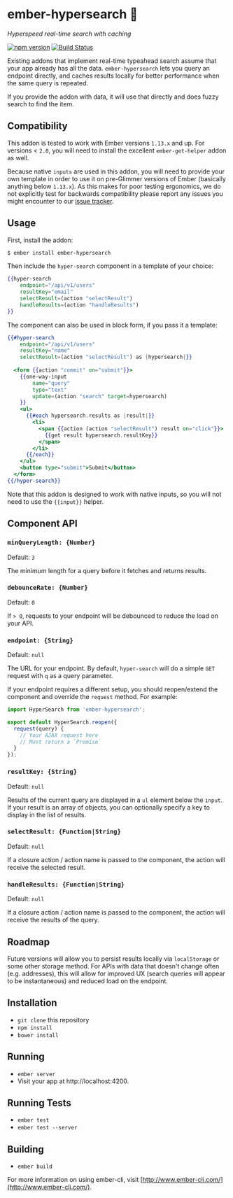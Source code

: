 # ember-hypersearch :dash:
*Hyperspeed real-time search with caching*

[![npm version](https://badge.fury.io/js/ember-hypersearch.svg)](https://badge.fury.io/js/ember-hypersearch) [![Build Status](https://travis-ci.org/poteto/ember-hypersearch.svg)](https://travis-ci.org/poteto/ember-hypersearch)

Existing addons that implement real-time typeahead search assume that your app already has all the data. `ember-hypersearch` lets you query an endpoint directly, and caches results locally for better performance when the same query is repeated.

If you provide the addon with data, it will use that directly and does fuzzy search to find the item. 

## Compatibility

This addon is tested to work with Ember versions `1.13.x` and up. For versions < `2.0`, you will need to install the excellent `ember-get-helper` addon as well.

Because native `inputs` are used in this addon, you will need to provide your own template in order to use it on pre-Glimmer versions of Ember (basically anything below `1.13.x`). As this makes for poor testing ergonomics, we do not explicitly test for backwards compatibility please report any issues you might encounter to our [issue tracker](https://www.github.com/poteto/ember-hypersearch/issues).

## Usage

First, install the addon:

```sh
$ ember install ember-hypersearch
```

Then include the `hyper-search` component in a template of your choice:

```hbs
{{hyper-search
    endpoint="/api/v1/users"
    resultKey="email"
    selectResult=(action "selectResult")
    handleResults=(action "handleResults")
}}
```

The component can also be used in block form, if you pass it a template:

```hbs
{{#hyper-search
    endpoint="/api/v1/users"
    resultKey="name"
    selectResult=(action "selectResult") as |hypersearch|}}
  
  <form {{action "commit" on="submit"}}>
    {{one-way-input
        name="query" 
        type="text" 
        update=(action "search" target=hypersearch)
    }}
    <ul>
      {{#each hypersearch.results as |result|}}
        <li>
          <span {{action (action "selectResult") result on="click"}}>
            {{get result hypersearch.resultKey}}
          </span>
        </li>
      {{/each}}
    </ul>
    <button type="submit">Submit</button>
  </form>
{{/hyper-search}}
```

Note that this addon is designed to work with native inputs, so you will not need to use the `{{input}}` helper.

## Component API

### `minQueryLength: {Number}`

Default: `3`

The minimum length for a query before it fetches and returns results.

### `debounceRate: {Number}`

Default: `0`

If `> 0`, requests to your endpoint will be debounced to reduce the load on your API.

### `endpoint: {String}`

Default: `null`

The URL for your endpoint. By default, `hyper-search` will do a simple `GET` request with `q` as a query parameter. 

If your endpoint requires a different setup, you should reopen/extend the component and override the `request` method. For example:

```js
import HyperSearch from 'ember-hypersearch';

export default HyperSearch.reopen({
  request(query) {
    // Your AJAX request here
    // Must return a `Promise`
  }
});
```

### `resultKey: {String}`

Default: `null`

Results of the current query are displayed in a `ul` element below the `input`. If your result is an array of objects, you can optionally specify a key to display in the list of results.

### `selectResult: {Function|String}`

Default: `null`

If a closure action / action name is passed to the component, the action will receive the selected result.

### `handleResults: {Function|String}`

Default: `null`

If a closure action / action name is passed to the component, the action will receive the results of the query.

## Roadmap

Future versions will allow you to persist results locally via `localStorage` or some other storage method. For APIs with data that doesn't change often (e.g. addresses), this will allow for improved UX (search queries will appear to be instantaneous) and reduced load on the endpoint.

## Installation

* `git clone` this repository
* `npm install`
* `bower install`

## Running

* `ember server`
* Visit your app at http://localhost:4200.

## Running Tests

* `ember test`
* `ember test --server`

## Building

* `ember build`

For more information on using ember-cli, visit [http://www.ember-cli.com/](http://www.ember-cli.com/).
